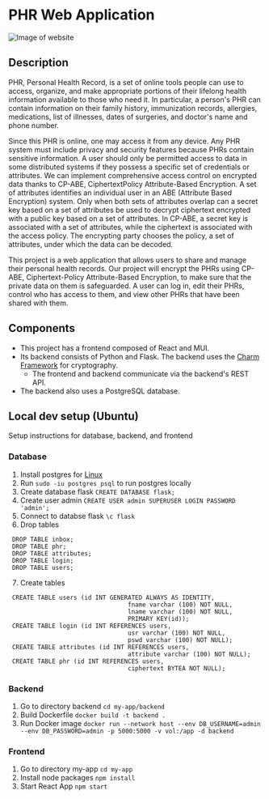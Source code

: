 # PHR Web Application

![Image of website](webpage.png)

## Description
PHR, Personal Health Record, is a set of online tools people can use to access, organize, and make appropriate portions of their lifelong health information available to those who need it. In particular, a person's PHR can contain information on their family history, immunization records, allergies, medications, list of illnesses, dates of surgeries, and doctor's name and phone number.

Since this PHR is online, one may access it from any device. Any PHR
system must include privacy and security features because PHRs contain sensitive information.  A user should only be permitted access to data in some distributed systems if they possess a specific set of credentials or attributes. We can implement comprehensive access control on encrypted data thanks to CP-ABE, CiphertextPolicy Attribute-Based Encryption. A set of attributes identifies an individual user in an ABE (Attribute Based Encryption) system. Only when both sets of attributes overlap can a
secret key based on a set of attributes be used to decrypt ciphertext encrypted with a public key based on a set of attributes. In CP-ABE, a secret key is associated with a set of attributes, while the ciphertext is associated with the access policy. The encrypting party chooses the policy, a set of attributes, under which the data can be decoded.

This project is a web application that allows users to share and manage their personal health records. Our project will encrypt the PHRs using CP-ABE, Ciphertext-Policy Attribute-Based Encryption, to make sure that the private data on them is safeguarded. A user can log in, edit their PHRs, control who has access to them, and view other PHRs that have been shared with them.

## Components
- This project has a frontend composed of React and MUI.  
- Its backend consists of Python and Flask.  The backend uses the [Charm Framework](https://github.com/JHUISI/charm) for cryptography.
  - The frontend and backend communicate via the backend's REST API.  
- The backend also uses a PostgreSQL database.

## Local dev setup (Ubuntu)

Setup instructions for database, backend, and frontend

### Database

1. Install postgres for [Linux](https://www.postgresql.org/download/linux/ubuntu/)
2. Run `sudo -iu postgres psql` to run postgres locally
3. Create database flask `CREATE DATABASE flask;`
4. Create user admin `CREATE USER admin SUPERUSER LOGIN PASSWORD 'admin';`
5. Connect to databse flask `\c flask`
6. Drop tables

```
 DROP TABLE inbox;
 DROP TABLE phr;
 DROP TABLE attributes;
 DROP TABLE login;
 DROP TABLE users;
```

7. Create tables

```
 CREATE TABLE users (id INT GENERATED ALWAYS AS IDENTITY,
                                 fname varchar (100) NOT NULL,
                                 lname varchar (100) NOT NULL,
                                 PRIMARY KEY(id));
 CREATE TABLE login (id INT REFERENCES users,
                                 usr varchar (100) NOT NULL,
                                 pswd varchar (100) NOT NULL);
 CREATE TABLE attributes (id INT REFERENCES users,
                                 attribute varchar (100) NOT NULL);
 CREATE TABLE phr (id INT REFERENCES users,
                                 ciphertext BYTEA NOT NULL);
```

### Backend

1. Go to directory backend `cd my-app/backend`
2. Build Dockerfile `docker build -t backend .`
3. Run Docker image `docker run --network host --env DB_USERNAME=admin --env DB_PASSWORD=admin -p 5000:5000 -v vol:/app -d backend`

### Frontend

1. Go to directory my-app `cd my-app`
2. Install node packages `npm install`
3. Start React App `npm start`
